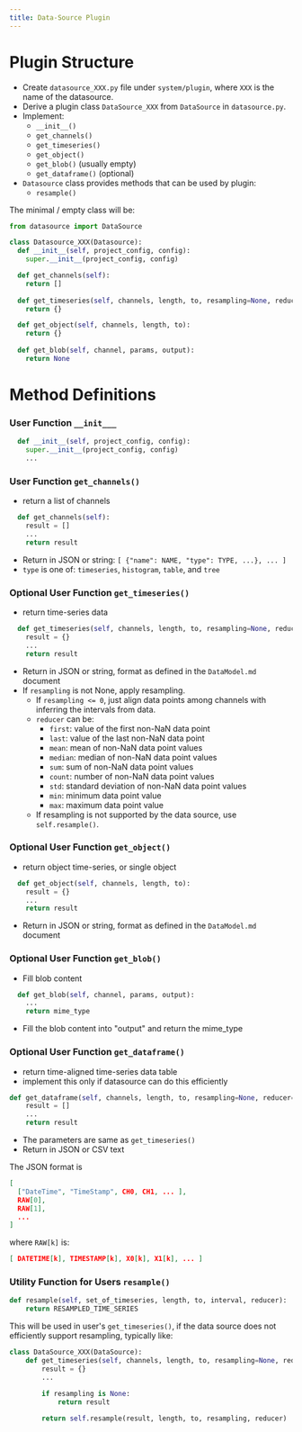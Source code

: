 ```yaml
---
title: Data-Source Plugin
---
```


# Plugin Structure
- Create `datasource_XXX.py` file under `system/plugin`, where `XXX` is the name of the datasource.
- Derive a plugin class `DataSource_XXX` from `DataSource` in `datasource.py`.
- Implement:
  - `__init__()`
  - `get_channels()`
  - `get_timeseries()`
  - `get_object()`
  - `get_blob()` (usually empty)
  - `get_dataframe()` (optional)
- `Datasource` class provides methods that can be used by plugin:
  - `resample()`


The minimal / empty class will be:
```python
from datasource import DataSource

class Datasource_XXX(Datasource):
  def __init__(self, project_config, config):
    super.__init__(project_config, config)

  def get_channels(self):
    return []
    
  def get_timeseries(self, channels, length, to, resampling=None, reducer='last'):
    return {}

  def get_object(self, channels, length, to):
    return {}
    
  def get_blob(self, channel, params, output):
    return None
```

# Method Definitions
### User Function `__init___`
```python
  def __init__(self, project_config, config):
    super.__init__(project_config, config)
    ...
```

### User Function `get_channels()`
- return a list of channels
```python
  def get_channels(self):
    result = []
    ...
    return result
```
- Return in JSON or string: `[ {"name": NAME, "type": TYPE, ...}, ... ]`
- `type` is one of: `timeseries`, `histogram`, `table`, and `tree`


### Optional User Function `get_timeseries()`
- return time-series data
```python
  def get_timeseries(self, channels, length, to, resampling=None, reducer='last'):
    result = {}
    ...
    return result
```
- Return in JSON or string, format as defined in the `DataModel.md` document
- If `resampling` is not None, apply resampling. 
  - If `resampling <= 0`, just align data points among channels with inferring the intervals from data.
  - `reducer` can be: 
    - `first`: value of the first non-NaN data point
    - `last`: value of the last non-NaN data point
    - `mean`: mean of non-NaN data point values
    - `median`: median of non-NaN data point values
    - `sum`: sum of non-NaN data point values
    - `count`: number of non-NaN data point values
    - `std`: standard deviation of non-NaN data point values
    - `min`: minimum data point value
    - `max`: maximum data point value
  - If resampling is not supported by the data source, use `self.resample()`.


### Optional User Function `get_object()`
- return object time-series, or single object
```python
  def get_object(self, channels, length, to):
    result = {}
    ...
    return result
```
- Return in JSON or string, format as defined in the `DataModel.md` document
    

### Optional User Function `get_blob()`
- Fill blob content
```python
  def get_blob(self, channel, params, output):
    ...
    return mime_type
```
- Fill the blob content into "output" and return the mime_type
    

### Optional User Function `get_dataframe()`
- return time-aligned time-series data table
- implement this only if datasource can do this efficiently
```python
def get_dataframe(self, channels, length, to, resampling=None, reducer='last', timezone='local'):
    result = []
    ...
    return result
```
- The parameters are same as `get_timeseries()`    
- Return in JSON or CSV text

The JSON format is
```json
[
  ["DateTime", "TimeStamp", CH0, CH1, ... ],
  RAW[0],
  RAW[1],
  ...
]
```
where `RAW[k]` is:
```json
[ DATETIME[k], TIMESTAMP[k], X0[k], X1[k], ... ]
```


### Utility Function for Users `resample()`
```python
def resample(self, set_of_timeseries, length, to, interval, reducer):
    return RESAMPLED_TIME_SERIES
```
This will be used in user's `get_timeseries()`, if the data source does not efficiently support resampling, typically like:
```python
class DataSource_XXX(DataSource):
    def get_timeseries(self, channels, length, to, resampling=None, reducer='last'):
        result = {}
        ...

        if resampling is None:
            return result
            
        return self.resample(result, length, to, resampling, reducer)
```

